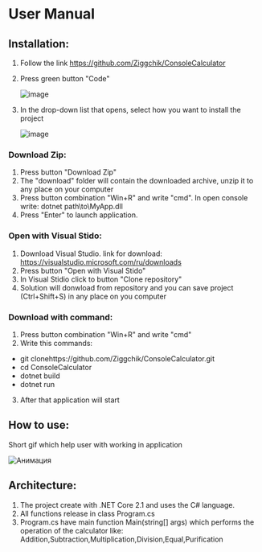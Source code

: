 # User Manual
## Installation:
1) Follow the link https://github.com/Ziggchik/ConsoleCalculator
2) Press green button "Code"

      ![image](https://user-images.githubusercontent.com/70440445/131725484-09fbbd99-bbb1-417d-8a02-b4b6c0e6e8e1.png)

3) In the drop-down list that opens, select how you want to install the project

      ![image](https://user-images.githubusercontent.com/70440445/131725753-8f39cd5f-c8f0-4043-9797-fd262e47fa1d.png)
### Download Zip:
1) Press button "Download Zip"
2) The "download" folder will contain the downloaded archive, unzip it to any place on your computer
3) Press button combination "Win+R" and write "cmd". In open console write: dotnet path\to\MyApp.dll
4) Press "Enter" to launch application.
### Open with Visual Stido:
1) Download Visual Studio. link for download: https://visualstudio.microsoft.com/ru/downloads
2) Press button "Open with Visual Stido"
3) In Visual Stidio click to button "Clone repository"
4) Solution will donwload from repository and you can save project (Ctrl+Shift+S) in any place on you computer
### Download with command:
1) Press button combination "Win+R" and write "cmd"
2) Write this commands:
* git clonehttps://github.com/Ziggchik/ConsoleCalculator.git
* cd ConsoleCalculator
* dotnet build
* dotnet run
3) After that application will start
## How to use:
Short gif which help user with working in application

![Анимация](https://user-images.githubusercontent.com/70440445/131733385-4306fdae-ece7-47f5-9cef-ac462b65dd5c.gif)

## Architecture:
1) The project create with .NET Core 2.1 and uses the C# language.
2) All functions release in class Program.cs
3) Program.cs have main function Main(string[] args) which performs the operation of the calculator like: Addition,Subtraction,Multiplication,Division,Equal,Purification
